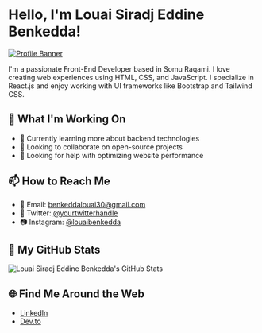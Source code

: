 # Hello, I'm Louai Siradj Eddine Benkedda!

[![Profile Banner](https://example.com/banner-image.jpg)](https://github.com/benkedda-louai)

I'm a passionate Front-End Developer based in Somu Raqami. I love creating web experiences using HTML, CSS, and JavaScript. I specialize in React.js and enjoy working with UI frameworks like Bootstrap and Tailwind CSS.

## 🔭 What I'm Working On

- 🌱 Currently learning more about backend technologies
- 👯 Looking to collaborate on open-source projects
- 🤔 Looking for help with optimizing website performance

## 📫 How to Reach Me

- 📧 Email: [benkeddalouai30@gmail.com](mailto:benkeddalouai30@gmail.com)
- 💬 Twitter: [@yourtwitterhandle](https://twitter.com/yourtwitterhandle)
- 📷 Instagram: [@louaibenkedda](https://www.instagram.com/louaibenkedda/)

## 🚀 My GitHub Stats

![Louai Siradj Eddine Benkedda's GitHub Stats](https://github-readme-stats.vercel.app/api?username=yourusername&show_icons=true&theme=radical)

## 🌐 Find Me Around the Web

- [LinkedIn](www.linkedin.com/in/louai-siradj-eddine-benkedda-38515225a)
- [Dev.to](https://dev.to/benkeddalouai)
